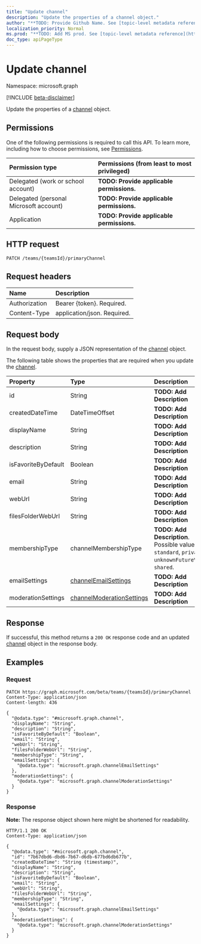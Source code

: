 ```yaml
---
title: "Update channel"
description: "Update the properties of a channel object."
author: "**TODO: Provide Github Name. See [topic-level metadata reference](https://msgo.azurewebsites.net/add/document/guidelines/metadata.html#topic-level-metadata)**"
localization_priority: Normal
ms.prod: "**TODO: Add MS prod. See [topic-level metadata reference](https://msgo.azurewebsites.net/add/document/guidelines/metadata.html#topic-level-metadata)**"
doc_type: apiPageType
---
```


# Update channel
Namespace: microsoft.graph

[!INCLUDE [beta-disclaimer](../../includes/beta-disclaimer.md)]

Update the properties of a [channel](../resources/channel.md) object.

## Permissions
One of the following permissions is required to call this API. To learn more, including how to choose permissions, see [Permissions](/graph/permissions-reference).

|Permission type|Permissions (from least to most privileged)|
|:---|:---|
|Delegated (work or school account)|**TODO: Provide applicable permissions.**|
|Delegated (personal Microsoft account)|**TODO: Provide applicable permissions.**|
|Application|**TODO: Provide applicable permissions.**|

## HTTP request

<!-- {
  "blockType": "ignored"
}
-->
``` http
PATCH /teams/{teamsId}/primaryChannel
```

## Request headers
|Name|Description|
|:---|:---|
|Authorization|Bearer {token}. Required.|
|Content-Type|application/json. Required.|

## Request body
In the request body, supply a JSON representation of the [channel](../resources/channel.md) object.

The following table shows the properties that are required when you update the [channel](../resources/channel.md).

|Property|Type|Description|
|:---|:---|:---|
|id|String|**TODO: Add Description**|
|createdDateTime|DateTimeOffset|**TODO: Add Description**|
|displayName|String|**TODO: Add Description**|
|description|String|**TODO: Add Description**|
|isFavoriteByDefault|Boolean|**TODO: Add Description**|
|email|String|**TODO: Add Description**|
|webUrl|String|**TODO: Add Description**|
|filesFolderWebUrl|String|**TODO: Add Description**|
|membershipType|channelMembershipType|**TODO: Add Description**. Possible values are: `standard`, `private`, `unknownFutureValue`, `shared`.|
|emailSettings|[channelEmailSettings](../resources/channelemailsettings.md)|**TODO: Add Description**|
|moderationSettings|[channelModerationSettings](../resources/channelmoderationsettings.md)|**TODO: Add Description**|



## Response

If successful, this method returns a `200 OK` response code and an updated [channel](../resources/channel.md) object in the response body.

## Examples

### Request
<!-- {
  "blockType": "request",
  "name": "update_channel"
}
-->
``` http
PATCH https://graph.microsoft.com/beta/teams/{teamsId}/primaryChannel
Content-Type: application/json
Content-length: 436

{
  "@odata.type": "#microsoft.graph.channel",
  "displayName": "String",
  "description": "String",
  "isFavoriteByDefault": "Boolean",
  "email": "String",
  "webUrl": "String",
  "filesFolderWebUrl": "String",
  "membershipType": "String",
  "emailSettings": {
    "@odata.type": "microsoft.graph.channelEmailSettings"
  },
  "moderationSettings": {
    "@odata.type": "microsoft.graph.channelModerationSettings"
  }
}
```


### Response
**Note:** The response object shown here might be shortened for readability.
<!-- {
  "blockType": "response",
  "truncated": true
}
-->
``` http
HTTP/1.1 200 OK
Content-Type: application/json

{
  "@odata.type": "#microsoft.graph.channel",
  "id": "7b67dbd6-dbd6-7b67-d6db-677bd6db677b",
  "createdDateTime": "String (timestamp)",
  "displayName": "String",
  "description": "String",
  "isFavoriteByDefault": "Boolean",
  "email": "String",
  "webUrl": "String",
  "filesFolderWebUrl": "String",
  "membershipType": "String",
  "emailSettings": {
    "@odata.type": "microsoft.graph.channelEmailSettings"
  },
  "moderationSettings": {
    "@odata.type": "microsoft.graph.channelModerationSettings"
  }
}
```

